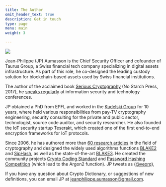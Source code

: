 ```yaml
---
title: The Author
omit_header_text: true
description: Get in touch
type: page
menu: main
weight: 3

---
```


<img src="/images/jpnb.png">

Jean-Philippe (JP) Aumasson is the Chief Security Officer and cofounder
of Taurus Group, a Swiss financial tech company specializing in digital
assets infrastructure. 
As part of this role, he co-designed the leading custody solution for
blockchain-based assets used by Swiss financial institutions.

The author of the acclaimed book [Serious
Cryptography](https://nostarch.com/seriouscrypto) (No Starch Press,
2017), he [speaks regularly](https://www.aumasson.jp/talks.html) at
information security and technology conferences.

JP obtained a PhD from EPFL and worked in the [Kudelski
Group](https://www.nagra.com/) for 10 years, where held various
responsibilities from pay-TV cryptography engineering, security
consulting for the private and public sector, technologist, source code
auditor, and security researcher.
He also founded the IoT security startup Teserakt, which created one of the
first end-to-end encryption frameworks for IoT protocols.

Since 2006, he has authored more than [60 research
articles](https://www.aumasson.jp/papers.html) in the field of
cryptography and designed the widely used algorithms
functions [BLAKE2](https://www.blake2.net/) and
[SipHash](https://github.com/veorq/siphash), as well as the
state-of-the-art [BLAKE3](https://github.com/BLAKE3-team/BLAKE3).
He created the community projects [Crypto Coding
Standard](https://github.com/veorq/cryptocoding) and [Password Hashing Competition](https://www.password-hashing.net/) (which
lead to the Argon2 function).
JP tweets as ([@veorq](https://twitter.com/veorq)), 

If you have any question about Crypto Dictionary, or suggestions of new
definitions, you can email JP at jeanphilippe.aumasson@gmail.com.



